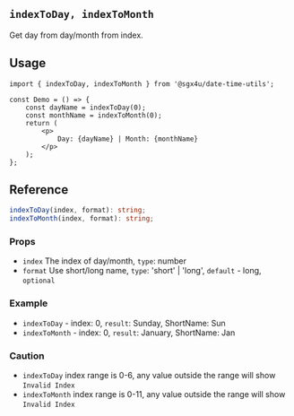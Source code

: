 ## `indexToDay, indexToMonth`

Get day from day/month from index.

## Usage

```tsx
import { indexToDay, indexToMonth } from '@sgx4u/date-time-utils';

const Demo = () => {
	const dayName = indexToDay(0);
	const monthName = indexToMonth(0);
	return (
		<p>
			Day: {dayName} | Month: {monthName}
		</p>
	);
};
```

## Reference

```ts
indexToDay(index, format): string;
indexToMonth(index, format): string;
```

### Props

-   `index` The index of day/month, `type`: number
-   `format` Use short/long name, `type`: 'short' | 'long', `default` - long, `optional`

### Example

-   `indexToDay` - index: 0, `result`: Sunday, ShortName: Sun
-   `indexToMonth` - index: 0, `result`: January, ShortName: Jan

### Caution

-   `indexToDay` index range is 0-6, any value outside the range will show `Invalid Index`
-   `indexToMonth` index range is 0-11, any value outside the range will show `Invalid Index`

